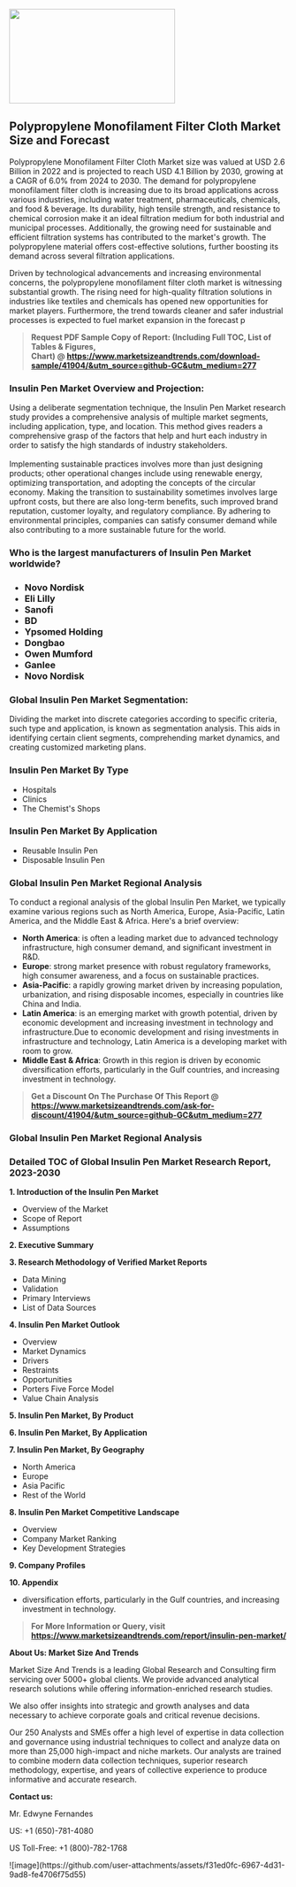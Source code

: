 <p><img class="alignnone size-medium wp-image-20088" src="https://ffe5etoiles.com/wp-content/uploads/2024/12/MST1-300x171.png" alt="" width="300" height="171" /></p><h2>Polypropylene Monofilament Filter Cloth Market Size and Forecast</h2><p>Polypropylene Monofilament Filter Cloth Market size was valued at USD 2.6 Billion in 2022 and is projected to reach USD 4.1 Billion by 2030, growing at a CAGR of 6.0% from 2024 to 2030. The demand for polypropylene monofilament filter cloth is increasing due to its broad applications across various industries, including water treatment, pharmaceuticals, chemicals, and food & beverage. Its durability, high tensile strength, and resistance to chemical corrosion make it an ideal filtration medium for both industrial and municipal processes. Additionally, the growing need for sustainable and efficient filtration systems has contributed to the market's growth. The polypropylene material offers cost-effective solutions, further boosting its demand across several filtration applications.</p><p>Driven by technological advancements and increasing environmental concerns, the polypropylene monofilament filter cloth market is witnessing substantial growth. The rising need for high-quality filtration solutions in industries like textiles and chemicals has opened new opportunities for market players. Furthermore, the trend towards cleaner and safer industrial processes is expected to fuel market expansion in the forecast p</p><blockquote id="" class=""><strong>Request PDF Sample Copy of Report: (Including Full TOC, List of Tables &amp; Figures, Chart)&nbsp;@&nbsp;<strong><a href="https://www.marketsizeandtrends.com/download-sample/41904/&utm_source=github-GC&utm_medium=277" target="_blank">https://www.marketsizeandtrends.com/download-sample/41904/&utm_source=github-GC&utm_medium=277</a></strong></strong></blockquote><h3 id="" class="">Insulin Pen Market&nbsp;Overview and Projection:</h3><p id="" class="">Using a deliberate segmentation technique, the Insulin Pen Market research study provides a comprehensive analysis of multiple market segments, including application, type, and location. This method gives readers a comprehensive grasp of the factors that help and hurt each industry in order to satisfy the high standards of industry stakeholders. <br /> <br />Implementing sustainable practices involves more than just designing products; other operational changes include using renewable energy, optimizing transportation, and adopting the concepts of the circular economy. Making the transition to sustainability sometimes involves large upfront costs, but there are also long-term benefits, such improved brand reputation, customer loyalty, and regulatory compliance. By adhering to environmental principles, companies can satisfy consumer demand while also contributing to a more sustainable future for the world.</p><h3 id="" class="">Who is the largest manufacturers of&nbsp;Insulin Pen Market worldwide?</h3><h3 class=""><p><ul><li>Novo Nordisk </li><li> Eli Lilly </li><li> Sanofi </li><li> BD </li><li> Ypsomed Holding </li><li> Dongbao </li><li> Owen Mumford </li><li> Ganlee </li><li> Novo Nordisk</li></ul></p></h3><h3 id="" class="">Global&nbsp;Insulin Pen Market Segmentation:</h3><p id="" class="">Dividing the market into discrete categories according to specific criteria, such type and application, is known as segmentation analysis. This aids in identifying certain client segments, comprehending market dynamics, and creating customized marketing plans.</p><h3 id="" class="">Insulin Pen Market&nbsp;By Type</h3><p><p><ul><li>Hospitals</li><li> Clinics</li><li> The Chemist's Shops</p></li></ul></p></p><h3 id="" class="">Insulin Pen Market&nbsp;By Application</h3><p class=""><p><ul><li>Reusable Insulin Pen</li><li> Disposable Insulin Pen</li></ul></p></p><h3 id="" class="">Global Insulin Pen Market Regional Analysis</h3><p id="" class="">To conduct a regional analysis of the global Insulin Pen Market, we typically examine various regions such as North America, Europe, Asia-Pacific, Latin America, and the Middle East &amp; Africa. Here's a brief overview:</p><ul><li><strong>North America</strong>: is often a leading market due to advanced technology infrastructure, high consumer demand, and significant investment in R&amp;D.</li><li><strong>Europe</strong>: strong market presence with robust regulatory frameworks, high consumer awareness, and a focus on sustainable practices.</li><li><strong>Asia-Pacific</strong>: a rapidly growing market driven by increasing population, urbanization, and rising disposable incomes, especially in countries like China and India.</li><li><strong>Latin America</strong>: is an emerging market with growth potential, driven by economic development and increasing investment in technology and infrastructure.Due to economic development and rising investments in infrastructure and technology, Latin America is a developing market with room to grow.</li><li><strong>Middle East &amp; Africa</strong>: Growth in this region is driven by economic diversification efforts, particularly in the Gulf countries, and increasing investment in technology.</li></ul><blockquote id="" class=""><strong>Get a Discount On The Purchase Of This Report @ <strong><a href="https://www.marketsizeandtrends.com/ask-for-discount/41904/&utm_source=github-GC&utm_medium=277" target="_blank">https://www.marketsizeandtrends.com/ask-for-discount/41904/&utm_source=github-GC&utm_medium=277</a></strong></strong></blockquote><h3 id="" class="">Global Insulin Pen Market Regional Analysis</h3><h3 id="" class="">Detailed TOC of Global Insulin Pen Market Research Report, 2023-2030</h3><p id="" class=""><strong>1. Introduction of the Insulin Pen Market</strong></p><ul><li>Overview of the Market</li><li>Scope of Report</li><li>Assumptions</li></ul><p id="" class=""><strong>2. Executive Summary</strong></p><p id="" class=""><strong>3. Research Methodology of Verified Market Reports</strong></p><ul><li>Data Mining</li><li>Validation</li><li>Primary Interviews</li><li>List of Data Sources</li></ul><p id="" class=""><strong>4. Insulin Pen Market Outlook</strong></p><ul><li>Overview</li><li>Market Dynamics</li><li>Drivers</li><li>Restraints</li><li>Opportunities</li><li>Porters Five Force Model</li><li>Value Chain Analysis</li></ul><p id="" class=""><strong>5. Insulin Pen Market, By Product</strong></p><p id="" class=""><strong>6. Insulin Pen Market, By Application</strong></p><p id="" class=""><strong>7. Insulin Pen Market, By Geography</strong></p><ul><li>North America</li><li>Europe</li><li>Asia Pacific</li><li>Rest of the World</li></ul><p id="" class=""><strong>8. Insulin Pen Market Competitive Landscape</strong></p><ul><li>Overview</li><li>Company Market Ranking</li><li>Key Development Strategies</li></ul><p id="" class=""><strong>9. Company Profiles</strong></p><p id="" class=""><strong>10. Appendix</strong></p><ul><li>diversification efforts, particularly in the Gulf countries, and increasing investment in technology.</li></ul><blockquote id="" class=""><strong>For More Information or Query, visit <strong><strong><a href="https://www.marketsizeandtrends.com/report/insulin-pen-market/" target="_blank">https://www.marketsizeandtrends.com/report/insulin-pen-market/</a></strong></strong></strong></blockquote><p id="" class=""><strong>About Us: Market Size And Trends</strong></p><p id="" class="">Market Size And Trends is a leading Global Research and Consulting firm servicing over 5000+ global clients. We provide advanced analytical research solutions while offering information-enriched research studies.</p><p id="" class="">We also offer insights into strategic and growth analyses and data necessary to achieve corporate goals and critical revenue decisions.</p><p id="" class="">Our 250 Analysts and SMEs offer a high level of expertise in data collection and governance using industrial techniques to collect and analyze data on more than 25,000 high-impact and niche markets. Our analysts are trained to combine modern data collection techniques, superior research methodology, expertise, and years of collective experience to produce informative and accurate research.</p><p id="" class=""><strong>Contact us:</strong></p><p id="" class="">Mr. Edwyne Fernandes</p><p id="" class="">US: +1 (650)-781-4080</p><p id="" class="">US Toll-Free: +1 (800)-782-1768</p>
![image](https://github.com/user-attachments/assets/f31ed0fc-6967-4d31-9ad8-fe4706f75d55)
